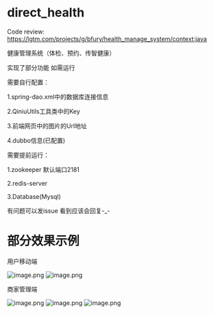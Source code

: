 # direct_health

Code review:
https://lgtm.com/projects/g/bfury/health_manage_system/context:java


健康管理系统（体检、预约、传智健康）  

实现了部分功能
如需运行

需要自行配置：

1.spring-dao.xml中的数据库连接信息

2.QiniuUtils工具类中的Key

3.前端网页中的图片的Url地址

4.dubbo信息(已配置)


需要提前运行：


1.zookeeper 默认端口2181

2.redis-server

3.Database(Mysql)


有问题可以发issue 看到应该会回复-_-

# 部分效果示例
用户移动端


![image.png](https://i.loli.net/2021/08/02/EUWqz7tly4owXdO.png)
![image.png](https://i.loli.net/2021/08/02/HtQRjfuXxdcvCpL.png)


商家管理端


![image.png](https://i.loli.net/2021/08/02/XogOq8hFVxZfm3D.png)
![image.png](https://i.loli.net/2021/08/02/tFo15ws72NBpf9m.png)
![image.png](https://i.loli.net/2021/08/02/SfePwa8ix2uyCEr.png)



